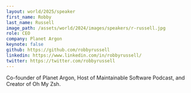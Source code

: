 ```yaml
---
layout: world/2025/speaker
first_name: Robby
last_name: Russell
image_path: /assets/world/2024/images/speakers/r-russell.jpg
role: CEO
company: Planet Argon
keynote: false
github: https://github.com/robbyrussell
linkedin: https://www.linkedin.com/in/robbyrussell/
twitter: https://twitter.com/robbyrussell
---
```


Co-founder of Planet Argon, Host of Maintainable Software Podcast, and Creator of Oh My Zsh.
